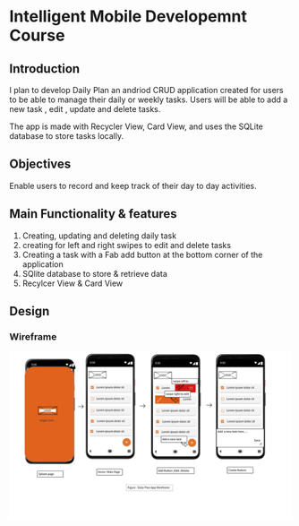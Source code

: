 
# Intelligent Mobile Developemnt Course

## Introduction

 I plan to develop Daily Plan an andriod CRUD application created for users to be able to manage their daily or weekly tasks. Users will be able to add a new task , edit , update and delete tasks.
 
 The app is made with Recycler View, Card View, and uses the SQLite database to store tasks locally.


## Objectives
Enable users to record and keep track of their day to day activities.


## Main Functionality & features
1. Creating, updating and deleting daily task <br>
2. creating for left and right swipes to edit and delete tasks<br>
3. Creating a task with a Fab add button at the bottom corner of the application  <br>
4. SQlite database to store & retrieve data<br>
5. Recylcer View & Card View

## Design
### Wireframe
![alt text](./assets/wireframe.png)
